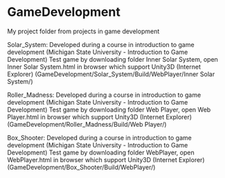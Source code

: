 # GameDevelopment
My project folder from projects in game development

Solar_System:
    Developed during a course in introduction to game development (Michigan State University - Introduction to Game Development)
    Test game by downloading folder Inner Solar System, open Inner Solar System.html in browser which support Unity3D (Internet Explorer)
    (GameDevelopment/Solar_System/Build/WebPlayer/Inner Solar System/)
    
Roller_Madness:
    Developed during a course in introduction to game development (Michigan State University - Introduction to Game Development)
    Test game by downloading folder Web Player, open Web Player.html in browser which support Unity3D (Internet Explorer)
    (GameDevelopment/Roller_Madness/Build/Web Player/)
    
Box_Shooter:
    Developed during a course in introduction to game development (Michigan State University - Introduction to Game Development)
    Test game by downloading folder WebPlayer, open WebPlayer.html in browser which support Unity3D (Internet Explorer)
    (GameDevelopment/Box_Shooter/Build/WebPlayer/)
    
    
